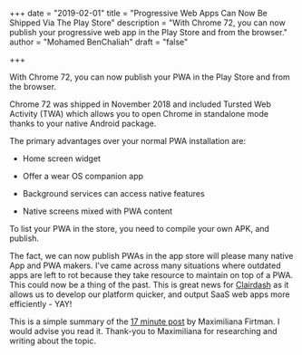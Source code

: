 +++
date = "2019-02-01" 
title = "Progressive Web Apps Can Now Be Shipped Via The Play Store" 
description = "With Chrome 72, you can now publish your progressive web app in the Play Store and from the browser." 
author = "Mohamed BenChaliah" 
draft = "false"

+++


With Chrome 72, you can now publish your PWA in the Play Store and from the browser. 

Chrome 72 was shipped in November 2018 and included Tursted Web Activity (TWA) which allows you to open Chrome in standalone mode thanks to your native Android package.

The primary advantages over your normal PWA installation are:

- Home screen widget

- Offer a wear OS companion app

- Background services can access native features

- Native screens mixed with PWA content

To list your PWA in the store, you need to compile your own APK, and publish. 

The fact, we can now publish PWAs in the app store will please many native App and PWA makers. I've came across many situations where outdated apps are left to rot because they take resource to maintain on top of a PWA. This could now be a thing of the past. This is great news for [Clairdash](https://www.clairdash.com/) as it allows us to develop our platform quicker, and output SaaS web apps more efficiently - YAY!

This is a simple summary of the [17 minute post](https://medium.com/@firt/google-play-store-now-open-for-progressive-web-apps-ec6f3c6ff3cc) by Maximiliana Firtman. I would advise you read it. Thank-you to Maximiliana for researching and writing about the topic.

